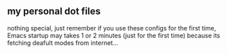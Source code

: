 ## my personal dot files

nothing special, just remember if you use these configs for the first time,
Emacs startup may takes 1 or 2 minutes (just for the first time) because its
fetching deafult modes from internet...

